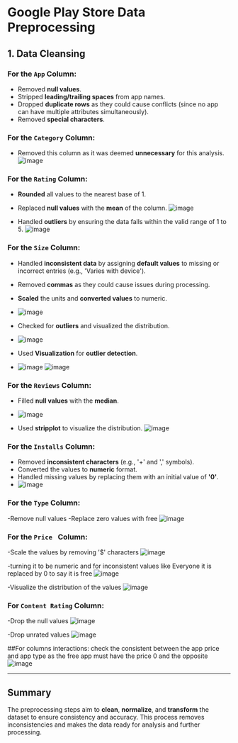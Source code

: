 # Google Play Store Data Preprocessing

## 1. Data Cleansing

### For the `App` Column:
- Removed **null values**.
- Stripped **leading/trailing spaces** from app names.
- Dropped **duplicate rows** as they could cause conflicts (since no app can have multiple attributes simultaneously).
- Removed **special characters**.

### For the `Category` Column:
- Removed this column as it was deemed **unnecessary** for this analysis.
![image](https://github.com/user-attachments/assets/1f25ce1a-c786-45e9-8b86-4b3b3ab4cc61)

### For the `Rating` Column:
- **Rounded** all values to the nearest base of 1.
- Replaced **null values** with the **mean** of the column.
  ![image](https://github.com/user-attachments/assets/009ae932-a7f9-41df-9569-8b116462add8)

- Handled **outliers** by ensuring the data falls within the valid range of 1 to 5.
![image](https://github.com/user-attachments/assets/4e705121-6243-4249-a607-6140ad7cff9c)

### For the `Size` Column:
- Handled **inconsistent data** by assigning **default values** to missing or incorrect entries (e.g., 'Varies with device').
- Removed **commas** as they could cause issues during processing.
- **Scaled** the units and **converted values** to numeric.
- ![image](https://github.com/user-attachments/assets/6eff259b-f413-4eee-9053-8824b2c081a4)

- Checked for **outliers** and visualized the distribution.
- ![image](https://github.com/user-attachments/assets/365659a3-07e5-4cc1-a5a4-864d08786b16)

- Used **Visualization** for **outlier detection**.
- ![image](https://github.com/user-attachments/assets/508985ec-c747-4daf-a0e5-d49182420593)
![image](https://github.com/user-attachments/assets/d19f2c9a-7f6c-4b46-87fd-e573650bb9d5)


### For the `Reviews` Column:
- Filled **null values** with the **median**.
- ![image](https://github.com/user-attachments/assets/1697f8a4-6582-42e5-bdd9-75de6e5fdc85)

- Used **stripplot** to visualize the distribution.
![image](https://github.com/user-attachments/assets/0112018a-bba7-42ff-834d-895b132bb3f8)

### For the `Installs` Column:
- Removed **inconsistent characters** (e.g., '+' and ',' symbols).
- Converted the values to **numeric** format.
- Handled missing values by replacing them with an initial value of **'0'**.
- ![image](https://github.com/user-attachments/assets/3bf41965-b564-4578-992a-cec479eff251)

### For the `Type` Column:
-Remove null values
-Replace zero values with free
![image](https://github.com/user-attachments/assets/c07f2657-aef5-41ce-83ed-b4dda672da14)

### For the `Price ` Column:
-Scale the values by removing '$' characters
![image](https://github.com/user-attachments/assets/1b7330bd-2c8c-4c95-8507-27255c13b14b)

-turning it to be numeric and for inconsistent values like Everyone it is replaced by 0 to say it is free
![image](https://github.com/user-attachments/assets/2f7ebf05-40c9-45c8-9ed2-0253e25dbd8a)

-Visualize the distribution of the values
![image](https://github.com/user-attachments/assets/2dcf2d8a-67bc-4419-b4a9-3dd75e4c91cc)

### For `Content Rating` Column:
-Drop the null values
![image](https://github.com/user-attachments/assets/9829350c-6e27-49f5-a6b8-7f633471ebc1)

-Drop unrated values
![image](https://github.com/user-attachments/assets/098da710-adc4-4c62-bd81-f9384f5aec94)


##For columns interactions:
check the consistent between the app price and app type as the free app must have the price 0 and the opposite
![image](https://github.com/user-attachments/assets/e7aaec30-d0e4-4860-8979-2a70797da622)


---

## Summary
The preprocessing steps aim to **clean**, **normalize**, and **transform** the dataset to ensure consistency and accuracy. This process removes inconsistencies and makes the data ready for analysis and further processing.

